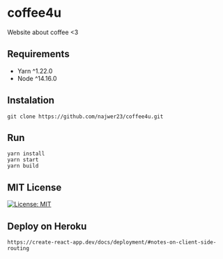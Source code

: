 # coffee4u
Website about coffee &lt;3 

## Requirements
* Yarn ^1.22.0
* Node ^14.16.0

## Instalation
```
git clone https://github.com/najwer23/coffee4u.git
```
## Run
```
yarn install
yarn start
yarn build
```
## MIT License
[![License: MIT](https://img.shields.io/badge/License-MIT-yellow.svg)](https://opensource.org/licenses/MIT)

## Deploy on Heroku 
```
https://create-react-app.dev/docs/deployment/#notes-on-client-side-routing
```